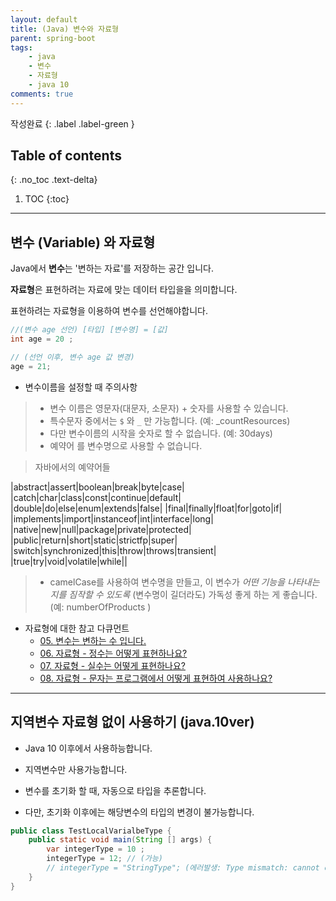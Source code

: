 ```yaml
---
layout: default
title: (Java) 변수와 자료형
parent: spring-boot
tags:
    - java
    - 변수
    - 자료형
    - java 10
comments: true
---
```



작성완료
{: .label .label-green }


## Table of contents
{: .no_toc .text-delta}

1. TOC
{:toc}

---

## 변수 (Variable) 와 자료형

Java에서 **변수**는 '변하는 자료'를 저장하는 공간 입니다.

**자료형**은 표현하려는 자료에 맞는 데이터 타입을을 의미합니다.

표현하려는 자료형을 이용하여 변수를 선언해야합니다.


```java
//(변수 age 선언) [타입] [변수명] = [값]
int age = 20 ;

// (선언 이후, 변수 age 값 변경)
age = 21;
```

- 변수이름을 설정할 때 주의사항

> - 변수 이름은 영문자(대문자, 소문자) + 숫자를 사용할 수  있습니다. 
> - 특수문자 중에서는 `$` 와 `_` 만 가능합니다. (예: _countResources)
> - 다만 변수이름의 시작을 숫자로 할 수 없습니다. (예: 30days)
> - 예약어 를 변수명으로 사용할 수 없습니다.

> 자바에서의 예약어들
> 
|abstract|assert|boolean|break|byte|case|
|catch|char|class|const|continue|default|
|double|do|else|enum|extends|false|
|final|finally|float|for|goto|if|
|implements|import|instanceof|int|interface|long|
|native|new|null|package|private|protected|
|public|return|short|static|strictfp|super|
|switch|synchronized|this|throw|throws|transient|
|true|try|void|volatile|while||


> - camelCase를 사용하여 변수명을 만들고, 이 변수가 *어떤 기능을 나타내는지를 짐작할 수 있도록* (변수명이 길더라도) 가독성 좋게 하는 게 좋습니다. (예: numberOfProducts )


- 자료형에 대한 참고 다큐먼트
  - [05. 변수는 변하는 수 입니다.](https://gitlab.com/easyspubjava/javacoursework/-/tree/master/Chapter1/01-05)
  - [06. 자료형 - 정수는 어떻게 표현하나요?](https://gitlab.com/easyspubjava/javacoursework/-/tree/master/Chapter1/01-06)
  - [07. 자료형 - 실수는 어떻게 표현하나요?](https://gitlab.com/easyspubjava/javacoursework/-/blob/master/Chapter1/01-07/README.md)
  - [08. 자료형 - 문자는 프로그램에서 어떻게 표현하여 사용하나요?](https://gitlab.com/easyspubjava/javacoursework/-/blob/master/Chapter1/01-08/README.md)

---

## 지역변수 자료형 없이 사용하기 (java.10ver)

- Java 10 이후에서 사용하능합니다.

- 지역변수만 사용가능합니다.
- 변수를 초기화 할 때, 자동으로 타입을 추론합니다.
- 다만, 초기화 이후에는 해당변수의 타입의 변경이 불가능합니다.



```java
public class TestLocalVarialbeType {
    public static void main(String [] args) {
        var integerType = 10 ;
        integerType = 12; // (가능)
        // integerType = "StringType"; (에러발생: Type mismatch: cannot convert from String to int)
    }
}
```
